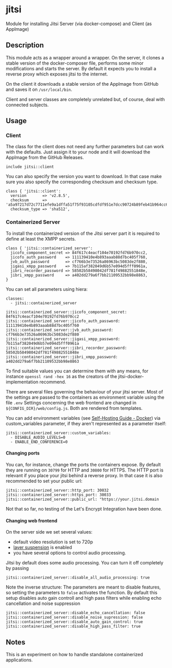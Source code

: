 # jitsi

Module for installing Jitsi Server (via docker-compose) and Client (as AppImage)

## Description

This module acts as a wrapper around a wrapper.
On the server, it clones a stable version of the docker-composer file, performs some minor modifications and starts the server.
By default it expects you to install a reverse proxy which exposes jitsi to the internet.

On the client it downloads a stable version of the AppImage from GitHub and saves it on `/usr/local/bin`.

Client and server classes are completely unrelated but, of course, deal with connected subjects.

## Usage

### Client

The class for the client does not need any further parameters but can work with the defaults.
Just assign it to your node and it will download the AppImage from the GitHub Releases.

```
include jitsi::client
```

You can also specify the version you want to download.
In that case make sure you also specify the corresponding checksum and checksum type.
```
class { 'jitsi::client':
  version       => 'v2.8.5',
  checksum      => 'a5a97217d72c7711efe9a1dffa51f75f93105cdfdf951e7dcc90724b89feb41b964cc664d7f9b6df5662ba6841a40e6b6613e07d6c9f08510ef32fadb1bdb242',
  checksum_type => 'sha512',
```

### Containerized Server

To install the containerized version of the Jitsi server part it is required to define at least the XMPP secrets.
```
class { 'jitsi::containerized_server':
  jicofo_component_secret => 84f617c4eacf104e70192fd76b970cc2,
  jicofo_auth_password    => 111139410e4b893aaab88d7bc405f760,
  jvb_auth_password       => cf766b3e73526a86963bc5083de2f880,
  jigasi_xmpp_password    => 7b115af382049d6b57e094d5fff0961a,
  jibri_recorder_password => 58502b58498042df781f49882551848e,
  jibri_xmpp_password     => a402dd279a6f7bb21109532bb98e8863,
}
```

You can set all parameters using hiera:
```
classes:
  - jitsi::containerized_server

jitsi::containerized_server::jicofo_component_secret: 84f617c4eacf104e70192fd76b970cc2
jitsi::containerized_server::jicofo_auth_password: 111139410e4b893aaab88d7bc405f760
jitsi::containerized_server::jvb_auth_password: cf766b3e73526a86963bc5083de2f880
jitsi::containerized_server::jigasi_xmpp_password: 7b115af382049d6b57e094d5fff0961a
jitsi::containerized_server::jibri_recorder_password: 58502b58498042df781f49882551848e
jitsi::containerized_server::jibri_xmpp_password: a402dd279a6f7bb21109532bb98e8863
```
To find suitable values you can determine them with any means, for instance `openssl rand -hex 16` as the creators of the jitsi-docker-implementation recommend.

There are several files governing the behaviour of your jitsi server.
Most of the settings are passed to the containers as environment variable using the file `.env`
Settings concerning the web frontend are changed in `${CONFIG_DIR}/web/config.js`.
Both are rendered from templates.

You can add environment variables (see [Self-Hosting Guide - Docker](https://jitsi.github.io/handbook/docs/devops-guide/devops-guide-docker/)) via custom_variables parameter, if they aren't represented as a parameter itself:
```
jitsi::containerized_server::custom_variables:
  - DISABLE_AUDIO_LEVELS=0
  - ENABLE_END_CONFERENCE=0
```

#### Changing ports

You can, for instance, change the ports the containers expose.
By default they are running on `30799` for HTTP and `30800` for HTTPS.
The HTTP port is relevant if you place your jitsi behind a reverse proxy.
In that case it is also recommended to set your public url:

```
jitsi::containerized_server::http_port: 30032
jitsi::containerized_server::https_port: 30033
jitsi::containerized_server::public_url: "https://your.jitsi.domain
```

Not that so far, no testing of the Let's Encrypt Integration have been done.

#### Changing web frontend

On the server side we set several values:

* default video resolution is set to 720p
* [layer suspension](https://jitsi.org/blog/new-off-stage-layer-suppression-feature/) is enabled
* you have several options to control audio processing.

Jitsi by default does some audio processing.
You can turn it off completely by passing

```
jitsi::containerized_server::disable_all_audio_processing: true
```

Note the inverse structure: The parameters are meant to disable features, so setting the parameters to `false` activates the function.
By default this setup disables auto gain controll and high pass filters while enabling echo cancellation and noise suppression

```
jitsi::containerized_server::disable_echo_cancellation: false
jitsi::containerized_server::disable_noise_supression: false
jitsi::containerized_server::disable_auto_gain_control: true
jitsi::containerized_server::disable_high_pass_filter: true
```

## Notes

This is an experiment on how to handle standalone containerized applications.
